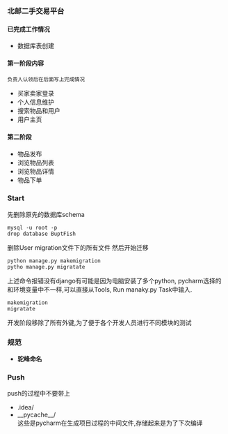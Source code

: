 ### 北邮二手交易平台
#### 已完成工作情况
+ 数据库表创建
#### 第一阶段内容
`负责人认领后在后面写上完成情况`
+ 买家卖家登录
+ 个人信息维护
+ 搜索物品和用户
+ 用户主页
#### 第二阶段
+ 物品发布
+ 浏览物品列表
+ 浏览物品详情
+ 物品下单

### Start
先删除原先的数据库schema
```
mysql -u root -p
drop database BuptFish
```
删除User migration文件下的所有文件
然后开始迁移
```
python manage.py makemigration
pytho manage.py migratate
```
上述命令报错没有django有可能是因为电脑安装了多个python,
pycharm选择的和环境变量中不一样,可以直接从Tools, Run manaky.py Task中输入.
```
makemigration
migratate
```
开发阶段移除了所有外键,为了便于各个开发人员进行不同模块的测试
### 规范
 + **驼峰命名**

### Push
push的过程中不要带上
+ .idea/
+ \_\_pycache__/  
这些是pycharm在生成项目过程的中间文件,存储起来是为了下次编译